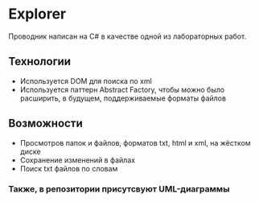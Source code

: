 # Explorer

Проводник написан на C# в качестве одной из лабораторных работ.
## Технологии
- Используется DOM для поиска по xml
- Используется паттерн Abstract Factory, чтобы можно было расширить, в будущем, поддерживаемые форматы файлов 
## Возможности
- Просмотров папок и файлов, форматов txt, html и xml, на жёстком диске
- Сохранение изменений в файлах
- Поиск txt файлов по словам

### Также, в репозитории присутсвуют UML-диаграммы
